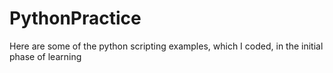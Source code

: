 # PythonPractice
Here are some of the python scripting examples, which I coded, in the initial phase of learning

